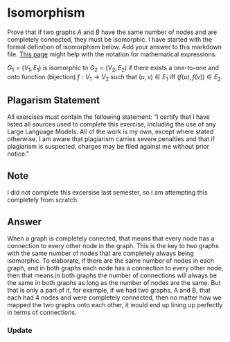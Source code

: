 # Isomorphism

Prove that if two graphs $A$ and $B$ have the same number of nodes and are
completely connected, they must be isomorphic. I have started with the formal
definition of isomorphism below. Add your answer to this markdown file. [This
page](https://docs.github.com/en/get-started/writing-on-github/working-with-advanced-formatting/writing-mathematical-expressions)
might help with the notation for mathematical expressions.

$G_1=(V_1 , E_1)$ is isomorphic to $G_2 = (V_2, E_2)$ if there exists a
one-to-one and onto function (bijection) $f: V_1 \rightarrow V_2$ such that $(u,v)
\in E_1$ iff $(f(u),f(v)) \in E_2$.

## Plagarism Statement

All exercises must contain the following statement:
“I certify that I have listed all sources used to complete this exercise, including the use
of any Large Language Models. All of the work is my own, except where stated
otherwise. I am aware that plagiarism carries severe penalties and that if plagiarism is
suspected, charges may be filed against me without prior notice.”

## Note
I did not complete this excersise last semester, so I am attempting this completely from scratch.

## Answer

When a graph is completely conected, that means that every node has a connection to every other node in the graph. This is the key to two graphs with the same number of nodes that are completely always being isomorphic. To elaborate, if there are the same number of nodes in each graph, and in both graphs each node has a connection to every other node, then that means in both graphs the number of connections will always be the same in both graphs as long as the number of nodes are the same. But that is only a part of it, for example, if we had two graphs, A and B, that each had 4 nodes and were completely connected, then no matter how we mapped the two graphs onto each other, it would end up lining up perfectly in terms of connections.
### Update
